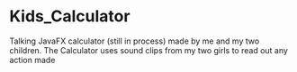 # Kids_Calculator
Talking JavaFX calculator (still in process) made by me and my two children. The Calculator uses sound clips from my two girls to read out any action made  
